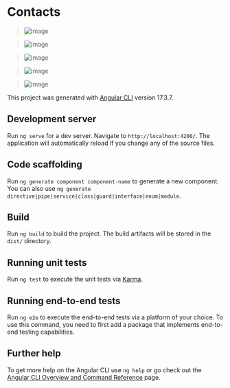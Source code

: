 # Contacts


>![image](https://github.com/ehueni1982/ContactFront/assets/157939806/f011bdb4-f03f-43d5-8815-3341c8cd0b33)

>![image](https://github.com/ehueni1982/ContactFront/assets/157939806/025fc8a4-3d67-4683-9492-de95843ac6a7)



>![image](https://github.com/ehueni1982/ContactFront/assets/157939806/475859de-332c-4268-8fb9-954299c01418)


>![image](https://github.com/ehueni1982/ContactFront/assets/157939806/30d530bd-dbb8-42ab-a15d-fad59184da89)



>![image](https://github.com/ehueni1982/ContactFront/assets/157939806/27aadb5e-5f03-484f-bc92-95abb0653945)


This project was generated with [Angular CLI](https://github.com/angular/angular-cli) version 17.3.7.

## Development server

Run `ng serve` for a dev server. Navigate to `http://localhost:4200/`. The application will automatically reload if you change any of the source files.

## Code scaffolding

Run `ng generate component component-name` to generate a new component. You can also use `ng generate directive|pipe|service|class|guard|interface|enum|module`.

## Build

Run `ng build` to build the project. The build artifacts will be stored in the `dist/` directory.

## Running unit tests

Run `ng test` to execute the unit tests via [Karma](https://karma-runner.github.io).

## Running end-to-end tests

Run `ng e2e` to execute the end-to-end tests via a platform of your choice. To use this command, you need to first add a package that implements end-to-end testing capabilities.

## Further help

To get more help on the Angular CLI use `ng help` or go check out the [Angular CLI Overview and Command Reference](https://angular.io/cli) page.
